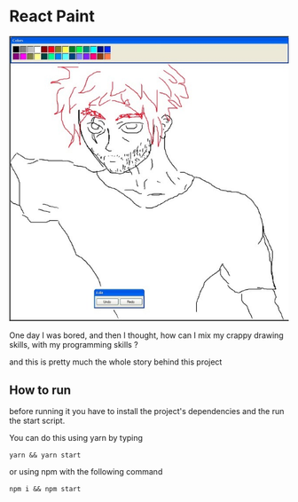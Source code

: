 # React Paint


![crappy drawing o anime style man with red hair](draw.jpeg)

One day I was bored, and then I thought, how can I mix my crappy drawing skills, with my programming skills ?

and this is pretty much the whole story behind this project

## How to run

before running it you have to install the project's dependencies and the run the start script.

You can do this using yarn by typing

```
yarn && yarn start
```
or using npm with the following command
```
npm i && npm start
```
